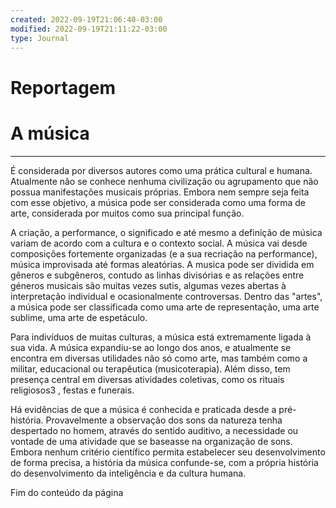 ```yaml
---
created: 2022-09-19T21:06:40-03:00
modified: 2022-09-19T21:11:22-03:00
type: Journal
---
```


# Reportagem

# A música
---

É considerada por diversos autores como uma prática cultural e humana. Atualmente não se conhece nenhuma civilização ou agrupamento que não possua manifestações musicais próprias. Embora nem sempre seja feita com esse objetivo, a música pode ser considerada como uma forma de arte, considerada por muitos como sua principal função.

A criação, a performance, o significado e até mesmo a definição de música variam de acordo com a cultura e o contexto social. A música vai desde composições fortemente organizadas (e a sua recriação na performance), música improvisada até formas aleatórias. A musica pode ser dividida em gêneros e subgêneros, contudo as linhas divisórias e as relações entre géneros musicais são muitas vezes sutis, algumas vezes abertas à interpretação individual e ocasionalmente controversas. Dentro das "artes", a música pode ser classificada como uma arte de representação, uma arte sublime, uma arte de espetáculo.

Para indivíduos de muitas culturas, a música está extremamente ligada à sua vida. A música expandiu-se ao longo dos anos, e atualmente se encontra em diversas utilidades não só como arte, mas também como a militar, educacional ou terapêutica (musicoterapia). Além disso, tem presença central em diversas atividades coletivas, como os rituais religiosos3 , festas e funerais.

Há evidências de que a música é conhecida e praticada desde a pré-história. Provavelmente a observação dos sons da natureza tenha despertado no homem, através do sentido auditivo, a necessidade ou vontade de uma atividade que se baseasse na organização de sons. Embora nenhum critério científico permita estabelecer seu desenvolvimento de forma precisa, a história da música confunde-se, com a própria história do desenvolvimento da inteligência e da cultura humana.

Fim do conteúdo da página
